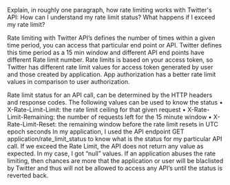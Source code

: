Explain, in roughly one paragraph, how rate limiting works with Twitter's API: How can I understand my rate limit status? What happens if I exceed my rate limit?

Rate limiting with Twitter API’s defines the number of times within a given time period, you can access that particular end point or API. Twitter defines this time period as a 15 min window and different API end points have different Rate limit number. Rate limits is based on your access token, so Twitter has different rate limit values for access token generated by user and those created by application. App authorization has a better rate limit values in comparison to user authorization.

Rate limit status for an API call, can be determined by the HTTP headers and response codes.  The following values can be used to know the status
• X-Rate-Limit-Limit: the rate limit ceiling for that given request
• X-Rate-Limit-Remaining: the number of requests left for the 15 minute window
• X-Rate-Limit-Reset: the remaining window before the rate limit resets in UTC epoch seconds
In my application, I used the API endpoint GET application/rate_limit_status to know what is the status for my particular API call.
If we exceed the Rate Limit, the API does not return any value as expected. In my case, I got “null” values.  If an application abuses the rate limiting, then chances are more that the application or user will be blaclisted by Twitter and thus will not be allowed to access any API’s until the status is reverted back.

